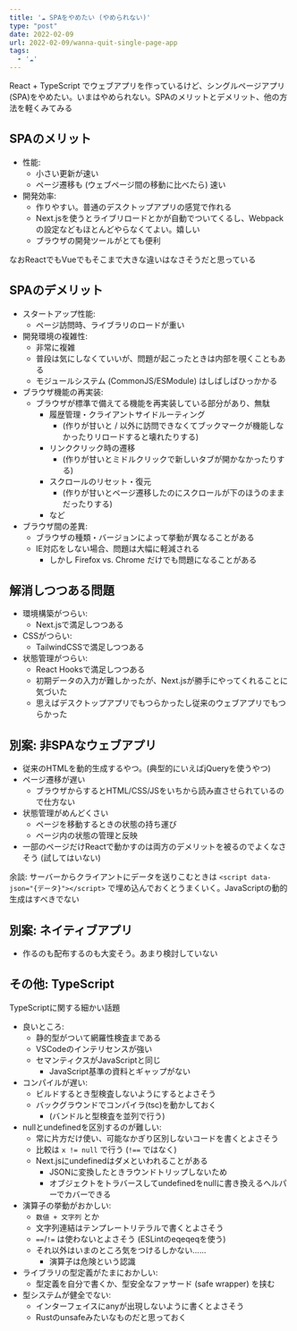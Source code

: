 ```yaml
---
title: '☁ SPAをやめたい (やめられない)'
type: "post"
date: 2022-02-09
url: 2022-02-09/wanna-quit-single-page-app
tags:
  - '☁'
---
```


React + TypeScript でウェブアプリを作っているけど、シングルページアプリ(SPA)をやめたい。いまはやめられない。SPAのメリットとデメリット、他の方法を軽くみてみる

<!--more-->

## SPAのメリット

- 性能:
    - 小さい更新が速い
    - ページ遷移も (ウェブページ間の移動に比べたら) 速い
- 開発効率:
    - 作りやすい。普通のデスクトップアプリの感覚で作れる
    - Next.jsを使うとライブリロードとかが自動でついてくるし、Webpackの設定などもほとんどやらなくてよい。嬉しい
    - ブラウザの開発ツールがとても便利

なおReactでもVueでもそこまで大きな違いはなさそうだと思っている

## SPAのデメリット

- スタートアップ性能:
    - ページ訪問時、ライブラリのロードが重い
- 開発環境の複雑性:
    - 非常に複雑
    - 普段は気にしなくていいが、問題が起こったときは内部を覗くこともある
    - モジュールシステム (CommonJS/ESModule) はしばしばひっかかる
- ブラウザ機能の再実装:
    - ブラウザが標準で備えてる機能を再実装している部分があり、無駄
        - 履歴管理・クライアントサイドルーティング
            - (作りが甘いと / 以外に訪問できなくてブックマークが機能しなかったりリロードすると壊れたりする)
        - リンククリック時の遷移
            - (作りが甘いとミドルクリックで新しいタブが開かなかったりする)
        - スクロールのリセット・復元
            - (作りが甘いとページ遷移したのにスクロールが下のほうのままだったりする)
        - など
- ブラウザ間の差異:
    - ブラウザの種類・バージョンによって挙動が異なることがある
    - IE対応をしない場合、問題は大幅に軽減される
        - しかし Firefox vs. Chrome だけでも問題になることがある

## 解消しつつある問題

- 環境構築がつらい:
    - Next.jsで満足しつつある
- CSSがつらい:
    - TailwindCSSで満足しつつある
- 状態管理がつらい:
    - React Hooksで満足しつつある
    - 初期データの入力が難しかったが、Next.jsが勝手にやってくれることに気づいた
    - 思えばデスクトップアプリでもつらかったし従来のウェブアプリでもつらかった

## 別案: 非SPAなウェブアプリ

- 従来のHTMLを動的生成するやつ。(典型的にいえばjQueryを使うやつ)
- ページ遷移が遅い
    - ブラウザからするとHTML/CSS/JSをいちから読み直させられているので仕方ない
- 状態管理がめんどくさい
    - ページを移動するときの状態の持ち運び
    - ページ内の状態の管理と反映
- 一部のページだけReactで動かすのは両方のデメリットを被るのでよくなさそう (試してはいない)

余談: サーバーからクライアントにデータを送りこむときは `<script data-json="{データ}"></script>` で埋め込んでおくとうまくいく。JavaScriptの動的生成はすべきでない

## 別案: ネイティブアプリ

- 作るのも配布するのも大変そう。あまり検討していない

## その他: TypeScript

TypeScriptに関する細かい話題

- 良いところ:
    - 静的型がついて網羅性検査まである
    - VSCodeのインテリセンスが強い
    - セマンティクスがJavaScriptと同じ
        - JavaScript基準の資料とギャップがない
- コンパイルが遅い:
    - ビルドするとき型検査しないようにするとよさそう
    - バックグラウンドでコンパイラ(tsc)を動かしておく
        - (バンドルと型検査を並列で行う)
- nullとundefinedを区別するのが難しい:
    - 常に片方だけ使い、可能なかぎり区別しないコードを書くとよさそう
    - 比較は `x != null` で行う (`!==` ではなく)
    - Next.jsにundefinedはダメといわれることがある
        - JSONに変換したときラウンドトリップしないため
        - オブジェクトをトラバースしてundefinedをnullに書き換えるヘルパーでカバーできる
- 演算子の挙動がおかしい:
    - `数値 + 文字列` とか
    - 文字列連結はテンプレートリテラルで書くとよさそう
    - `==`/`!=` は使わないとよさそう (ESLintのeqeqeqを使う)
    - それ以外はいまのところ気をつけるしかない……
        - 演算子は危険という認識
- ライブラリの型定義がたまにおかしい:
    - 型定義を自分で書くか、型安全なファサード (safe wrapper) を挟む
- 型システムが健全でない:
    - インターフェイスにanyが出現しないように書くとよさそう
    - Rustのunsafeみたいなものだと思っておく
